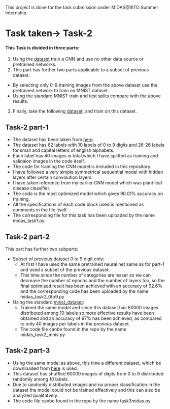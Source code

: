 This project is done for the task submission under MIDAS@IIITD Summer Internship.
# Task taken-> Task-2
#### This Task is divided in three parts:
1. Using the [dataset](https://www.dropbox.com/s/pan6mutc5xj5kj0/trainPart1.zip) train a CNN and use no other data source or pretrained networks.
2. This part has further two parts applicable to a subset of previous dataset.
 - By selecting only 0-9 training images from the above dataset use the pretrained network to train on MNIST dataset.
 - Using the standard MNIST train and test splits compare with the above results.
3. Finally, take the following [dataset](https://www.dropbox.com/s/otc12z2w7f7xm8z/mnistTask3.zip), and train on this dataset.

## Task-2 part-1
- The dataset has been taken from [here](https://www.dropbox.com/s/pan6mutc5xj5kj0/trainPart1.zip).
- The dataset has 62 labels with 10 labels of 0 to 9 digits and 26-26 labels for small and capital letters of english alphabets.
- Each label has 40  images in total,which I have splitted as training and validaion images in the code itself.
- The code for training the CNN model is included in this repository.
- I have followed a very simple symmetrical sequential model with hidden layers after certain convolution layers.
- I have taken reference from my earlier CNN model which was plant leaf disease classifier.
- The code is the most optimized model which gives 90.01% accuracy on training.
- All the specifications of each code block used is mentioned as comments in the file itself.
- The corresponding file for this task has been uploaded by the name midas_task1.py

## Task-2 part-2
This part has further two subparts:
- Subset of previous dataset 0 to 9 digit only: 
   - At first I have used the same pretrained neural net same as for part-1 and used a subset of the previous dataset.
   - This time since the number of categories are lesser so we can decrease the number of epochs and the number of layers too, so the final optimized result has been achieved with an accuracy of 92.6% and the corresponding code has been uploaded by the name midas_task2_0to9.py
- Using the standard [mnist_dataset](http://yann.lecun.com/exdb/mnist/):
   - Trained the same model and since this dataset has 60000 images distributed among 10 labels so more effective results have been obtained and an accuracy of 97% has been achieved, as compared to only 40 images per labels in the previous dataset.
   - The code file canbe found in the repo by the name midas_task2_mnis.py

## Task-2 part-3
- Using the same model as above, this time a different dataset, which be downloaded from [here](https://www.dropbox.com/s/otc12z2w7f7xm8z/mnistTask3.zip) is used.
- This dataset has shuffled 60000 images of digits from 0 to 9 distributed randomly among 10 labels.
- Due to randomly distributed images and no proper classification in the dataset the model could not be trained effectively and this can also be analyzed qualitatvely.
- The code file canbe found in the repo by the name task3midas.py  
